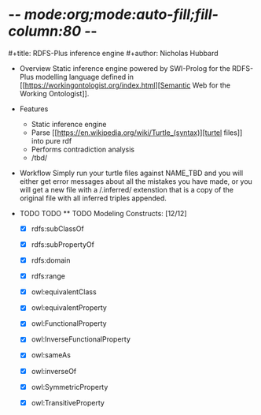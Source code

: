 # -*- mode:org;mode:auto-fill;fill-column:80 -*-
#+title: RDFS-Plus inference engine
#+author: Nicholas Hubbard

* Overview
Static inference engine powered by SWI-Prolog for the RDFS-Plus modelling language
defined in [[https://workingontologist.org/index.html][Semantic Web for the Working Ontologist]]. 

* Features
  + Static inference engine 
  + Parse [[https://en.wikipedia.org/wiki/Turtle_(syntax)][turtel files]] into pure rdf
  + Performs contradiction analysis
  + /tbd/

* Workflow
Simply run your turtle files against NAME_TBD and you will either get error
messages about all the mistakes you have made, or you will get a new file with a
/.inferred/ extenstion that is a copy of the original file with all
inferred triples appended.

* TODO TODO 
** TODO Modeling Constructs: [12/12]
    - [X] rdfs:subClassOf
    - [X] rdfs:subPropertyOf
    - [X] rdfs:domain
    - [X] rdfs:range
    - [X] owl:equivalentClass
    - [X] owl:equivalentProperty
    - [X] owl:FunctionalProperty
    - [X] owl:InverseFunctionalProperty
    - [X] owl:sameAs
    - [X] owl:inverseOf
    - [X] owl:SymmetricProperty
    - [X] owl:TransitiveProperty

             
